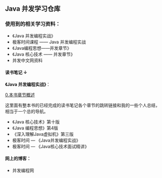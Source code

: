 
## Java 并发学习仓库

### 使用到的相关学习资料：

- 《Java 并发编程实战》
- 极客时间课程 —— Java 并发编程实战
- 《Java编程思想——并发章节》
- 《Java 核心技术 —— 并发章节》
- 并发中文网资料

#### 读书笔记 ↓

**《Java 并发编程实战》**：

[0.本书章节概述](http://www.firefang.tech/post/6f7a7eaa.html)

这里面有整本书的已经完成的读书笔记各个章节的跳转链接和我的一些个人总结，相当于一个总的导航。

- 《Java 核心技术》第十版
- 《Java 编程思想》第4版
- 《深入理解Java虚拟机》第三版
- 极客时间 — 《Java并发编程实战》
- 极客时间 — 《Java核心技术面试精讲》

#### 网上的博客：

- 并发编程网



